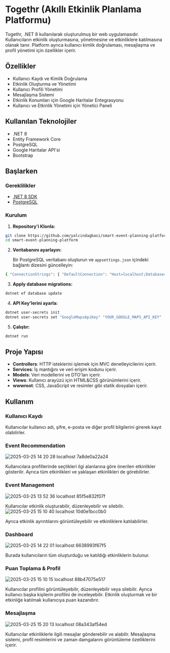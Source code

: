 # Togethr (Akıllı Etkinlik Planlama Platformu)

Togethr, .NET 8 kullanılarak oluşturulmuş bir web uygulamasıdır. Kullanıcıların etkinlik oluşturmasına, yönetmesine ve etkinliklere katılmasına olanak tanır. Platform ayrıca kullanıcı kimlik doğrulaması, mesajlaşma ve profil yönetimi için özellikler içerir.

## Özellikler

- Kullanıcı Kaydı ve Kimlik Doğrulama
- Etkinlik Oluşturma ve Yönetimi
- Kullanıcı Profili Yönetimi
- Mesajlaşma Sistemi
- Etkinlik Konumları için Google Haritalar Entegrasyonu
- Kullanıcı ve Etkinlik Yönetimi için Yönetici Paneli

## Kullanılan Teknolojiler

- .NET 8
- Entity Framework Core
- PostgreSQL
- Google Haritalar API'si
- Bootstrap

## Başlarken

### Gereklilikler

- [.NET 8 SDK](https://dotnet.microsoft.com/download/dotnet/8.0)
- [PostgreSQL](https://www.postgresql.org/download/)

### Kurulum

1. **Repository'i Klonla:**
```bash
git clone https://github.com/yalcindagbasi/smart-event-planning-platform.git 
cd smart-event-planning-platform
```
2. **Veritabanını ayarlayın:**

   Bir PostgreSQL veritabanı oluşturun ve `appsettings.json` içindeki bağlantı dizesini güncelleyin:
```bash
{ "ConnectionStrings": { "DefaultConnection": "Host=localhost;Database=YourDatabaseName;Username=YourUsername;Password=YourPassword" } }
```

3. **Apply database migrations:**
```bash
dotnet ef database update
```
4. **API Key'lerini ayarla:**
```bash
dotnet user-secrets init
dotnet user-secrets set "GoogleMapsApiKey" "YOUR_GOOGLE_MAPS_API_KEY"
```

5. **Çalıştır:**
```bash
dotnet run
```
## Proje Yapısı

- **Controllers**: HTTP isteklerini işlemek için MVC denetleyicilerini içerir.
- **Services**: İş mantığını ve veri erişim kodunu içerir.
- **Models**: Veri modellerini ve DTO'ları içerir.
- **Views**: Kullanıcı arayüzü için HTML&CSS görünümlerini içerir.
- **wwwroot**: CSS, JavaScript ve resimler gibi statik dosyaları içerir.

## Kullanım

### Kullanıcı Kaydı

Kullanıcılar kullanıcı adı, şifre, e-posta ve diğer profil bilgilerini girerek kayıt olabilirler.
### Event Recommendation
![2025-03-25 14 20 28 localhost 7a8de0a22a24](https://github.com/user-attachments/assets/6ec8f716-bb90-41cb-96e7-5ee457910d1d)

Kullanıcılara profillerinde seçtikleri ilgi alanlarına göre önerilen etkinlikler gösterilir. Ayrıca tüm etkinlikleri ve yaklaşan etkinlikleri de görebilirler.

### Event Management
![2025-03-25 13 52 36 localhost 85f5e832f07f](https://github.com/user-attachments/assets/da73ba7d-e142-4043-bb06-e4c321925aaf)

Kullanıcılar etkinlik oluşturabilir, düzenleyebilir ve silebilir.  
![2025-03-25 15 10 40 localhost 10d0e1bcc0b0](https://github.com/user-attachments/assets/ac5437bc-7aa5-4de5-ad5b-3bf73caf1ef0)

Ayrıca etkinlik ayrıntılarını görüntüleyebilir ve etkinliklere katılabilirler.
### Dashboard
![2025-03-25 14 22 01 localhost 6638993f67f5](https://github.com/user-attachments/assets/f949297b-ca64-4366-8c44-d87800f2b548)

Burada kullanıcıların tüm oluşturduğu ve katıldığı etkinliklerin bulunur.

### Puan Toplama & Profil
![2025-03-25 15 10 15 localhost 88b47075e517](https://github.com/user-attachments/assets/7e6f3758-2fb8-47f8-b9f0-fe2ef427564d)

Kullanıcılar profilini görüntüleyebilir, düzenleyebilir veya silebilir. Ayrıca kullanıcı başka kişilerin profilini de inceleyebilir. Etkinlik oluşturmak ve bir etkinliğe katılmak kullanıcıya puan kazandırır.
### Mesajlaşma
![2025-03-25 15 20 13 localhost 08a343af54ed](https://github.com/user-attachments/assets/9504c88f-9553-46d7-aeb1-ce2591331275)

Kullanıcılar etkinliklerle ilgili mesajlar gönderebilir ve alabilir. Mesajlaşma sistemi, profil resimlerini ve zaman damgalarını görüntüleme özelliklerini içerir.
